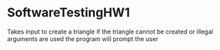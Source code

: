 # SoftwareTestingHW1

Takes input to create a triangle if the triangle cannot be created or illegal arguments are used the program will prompt the user
